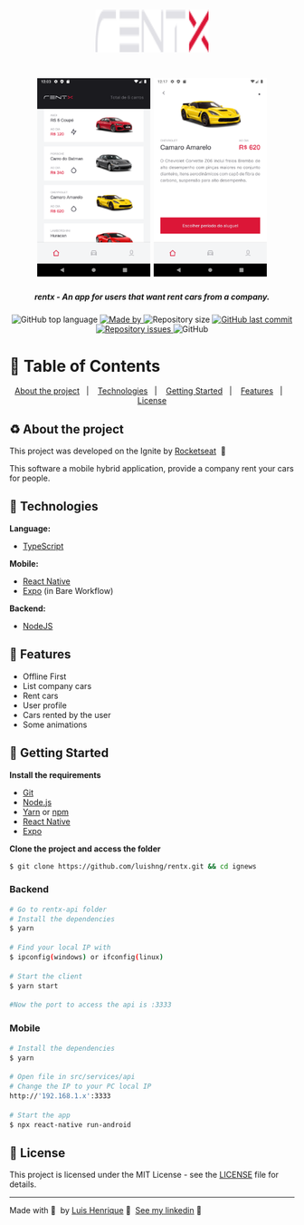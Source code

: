 <h1 align="center">
  <img src=".github/logo.svg" alt="Logo" width="200" height="75"><br />
</h1>

<h1 align="center" >
  <img src=".github/screen1.png" alt="Logo" width="200" height="350">

  <img src=".github/screen2.png" alt="Logo" width="200" height="350">
</h1>

<h5 align="center">
  rentx - An app for users that want rent cars from a company.  
</h5>

<p align="center">
  <img alt="GitHub top language" src="https://img.shields.io/github/languages/top/luishng/rentx?color=ab5454">

  <a href="https://www.linkedin.com/in/luishng/">
    <img alt="Made by" src="https://img.shields.io/badge/made%20by-Luis%20Henrique-ab5454">
  </a>

  <img alt="Repository size" src="https://img.shields.io/github/repo-size/luishng/rentx?color=ab5454">

  <a href="https://github.com/luishng/rentx/commits/main">
    <img alt="GitHub last commit" src="https://img.shields.io/github/last-commit/luishng/rentx?color=ab5454">
  </a>

  <a href="https://github.com/luishng/rentx/issues">
    <img alt="Repository issues" src="https://img.shields.io/github/issues/luishng/rentx?color=ab5454">
  </a>

  <img alt="GitHub" src="https://img.shields.io/github/license/luishng/rentx?color=ab5454">
</p>

# :pushpin: Table of Contents

<p align="center">
  <a href="#recycle-about-the-project">About the project</a>&nbsp;&nbsp;&nbsp;|&nbsp;&nbsp;&nbsp;
  <a href="#-technologies">Technologies</a>&nbsp;&nbsp;&nbsp;|&nbsp;&nbsp;&nbsp;
  <a href="#-getting-started">Getting Started</a>&nbsp;&nbsp;&nbsp;|&nbsp;&nbsp;&nbsp;
  <a href="#-features">Features</a>&nbsp;&nbsp;&nbsp;|&nbsp;&nbsp;&nbsp;
  <a href="#-license">License</a>
</p>

## :recycle: About the project

This project was developed on the Ignite by [Rocketseat](https://rocketseat.com.br/) &nbsp;🚀

This software a mobile hybrid application, provide a company rent your cars for people.

## 🚀 Technologies

**Language:**
- [TypeScript](https://www.typescriptlang.org/)

**Mobile:**
- [React Native](https://reactnative.dev/)
- [Expo](https://docs.expo.io/) (in Bare Workflow)

**Backend:**
- [NodeJS](https://nodejs.org/)

## 🔗 Features
- Offline First
- List company cars
- Rent cars
- User profile
- Cars rented by the user
- Some animations

## 🏁 Getting Started

**Install the requirements**

- [Git](https://git-scm.com/)
- [Node.js](https://nodejs.org/en/)
- [Yarn](https://classic.yarnpkg.com/) or [npm](https://www.npmjs.com/)
- [React Native](https://reactnative.dev/)
- [Expo](https://docs.expo.io/)

**Clone the project and access the folder**

```bash
$ git clone https://github.com/luishng/rentx.git && cd ignews
```

### Backend

```bash
# Go to rentx-api folder
# Install the dependencies
$ yarn

# Find your local IP with
$ ipconfig(windows) or ifconfig(linux)

# Start the client
$ yarn start

#Now the port to access the api is :3333
```

### Mobile

```bash
# Install the dependencies
$ yarn

# Open file in src/services/api 
# Change the IP to your PC local IP
http://'192.168.1.x':3333

# Start the app
$ npx react-native run-android
```

## 📝 License

This project is licensed under the MIT License - see the [LICENSE](LICENSE) file for details.

---

Made with 💜&nbsp; by [Luis Henrique](https://github.com/luishng) 👋 &nbsp;[See my linkedin](https://www.linkedin.com/in/luishng/) 👷
